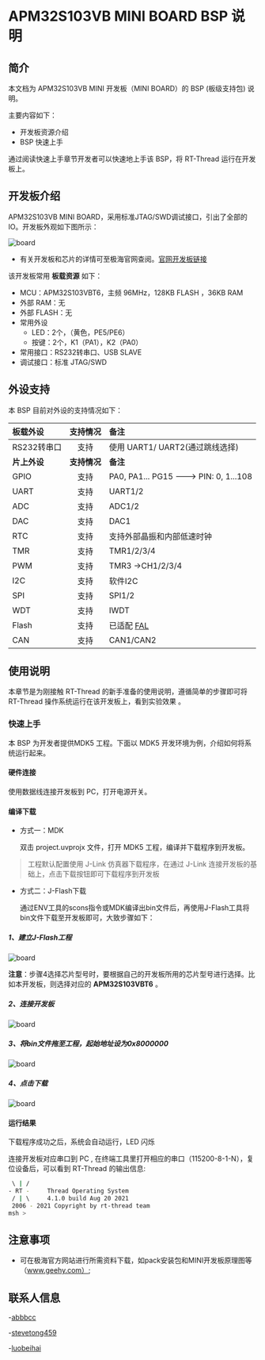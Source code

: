 # APM32S103VB MINI BOARD BSP 说明

## 简介

本文档为 APM32S103VB MINI 开发板（MINI BOARD）的 BSP (板级支持包) 说明。

主要内容如下：

- 开发板资源介绍
- BSP 快速上手

通过阅读快速上手章节开发者可以快速地上手该 BSP，将 RT-Thread 运行在开发板上。

## 开发板介绍

APM32S103VB MINI BOARD，采用标准JTAG/SWD调试接口，引出了全部的IO。开发板外观如下图所示：

![board](figures/APM32S103VB-MINI.png)

- 有关开发板和芯片的详情可至极海官网查阅。[官网开发板链接 ](https://www.geehy.com/support/apm32?id=192)


该开发板常用 **板载资源** 如下：

- MCU：APM32S103VBT6，主频 96MHz，128KB FLASH ，36KB RAM
- 外部 RAM：无
- 外部 FLASH：无
- 常用外设
  - LED：2个，（黄色，PE5/PE6）
  - 按键：2个，K1（PA1），K2（PA0）
- 常用接口：RS232转串口、USB SLAVE
- 调试接口：标准 JTAG/SWD



## 外设支持

本 BSP 目前对外设的支持情况如下：

| **板载外设** | **支持情况** | **备注**                             |
| :----------- | :----------: | :------------------------------------ |
| RS232转串口  |     支持     | 使用 UART1/ UART2(通过跳线选择)       |
| **片上外设** | **支持情况** | **备注**                             |
| GPIO         |     支持     | PA0, PA1... PG15 ---> PIN: 0, 1...108 |
| UART         |     支持     | UART1/2                               |
| ADC          |     支持     | ADC1/2                              |
| DAC          |     支持     | DAC1                                  |
| RTC          |     支持     | 支持外部晶振和内部低速时钟            |
| TMR          |     支持     | TMR1/2/3/4                    |
| PWM          |     支持     | TMR3 ->CH1/2/3/4                      |
| I2C          |     支持     | 软件I2C                               |
| SPI          |     支持     | SPI1/2                              |
| WDT          |     支持     | IWDT                                  |
| Flash | 支持 | 已适配 [FAL](https://github.com/RT-Thread-packages/fal) |
| CAN | 支持 | CAN1/CAN2 |

## 使用说明

本章节是为刚接触 RT-Thread 的新手准备的使用说明，遵循简单的步骤即可将 RT-Thread 操作系统运行在该开发板上，看到实验效果 。


### 快速上手

本 BSP 为开发者提供MDK5 工程。下面以 MDK5 开发环境为例，介绍如何将系统运行起来。

#### 硬件连接

使用数据线连接开发板到 PC，打开电源开关。

#### 编译下载
- 方式一：MDK

   双击 project.uvprojx 文件，打开 MDK5 工程，编译并下载程序到开发板。

> 工程默认配置使用 J-Link 仿真器下载程序，在通过 J-Link 连接开发板的基础上，点击下载按钮即可下载程序到开发板

- 方式二：J-Flash下载

  通过ENV工具的scons指令或MDK编译出bin文件后，再使用J-Flash工具将bin文件下载至开发板即可，大致步骤如下：

##### 1、建立J-Flash工程

![board](figures/JFlash_Leader_01.png)

**注意**：步骤4选择芯片型号时，要根据自己的开发板所用的芯片型号进行选择。比如本开发板，则选择对应的 **APM32S103VBT6** 。

##### 2、连接开发板

![board](figures/JFlash_Leader_02.png)
##### 3、将bin文件拖至工程，起始地址设为0x8000000
![board](figures/JFlash_Leader_03.png)
##### 4、点击下载
![board](figures/JFlash_Leader_04.png)

#### 运行结果

下载程序成功之后，系统会自动运行，LED 闪烁

连接开发板对应串口到 PC , 在终端工具里打开相应的串口（115200-8-1-N），复位设备后，可以看到 RT-Thread 的输出信息:

```bash
 \ | /
- RT -     Thread Operating System
 / | \     4.1.0 build Aug 20 2021
 2006 - 2021 Copyright by rt-thread team
msh >
```
## 注意事项

- 可在极海官方网站进行所需资料下载，如pack安装包和MINI开发板原理图等（www.geehy.com）;

## 联系人信息

-[abbbcc ](https://gitee.com/abbbcc)

-[stevetong459 ](https://github.com/stevetong459)

-[luobeihai](https://github.com/luobeihai)
